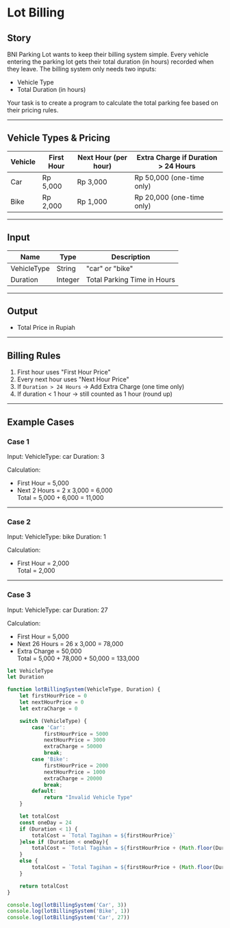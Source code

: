 # Lot Billing

## Story
BNI Parking Lot wants to keep their billing system simple. Every vehicle entering the parking lot gets their total duration (in hours) recorded when they leave. The billing system only needs two inputs:
- Vehicle Type
- Total Duration (in hours)

Your task is to create a program to calculate the total parking fee based on their pricing rules.

---

## Vehicle Types & Pricing

| Vehicle | First Hour | Next Hour (per hour) | Extra Charge if Duration > 24 Hours |
|---------|------------|----------------------|------------------------------------|
| Car     | Rp 5,000   | Rp 3,000            | Rp 50,000 (one-time only)         |
| Bike    | Rp 2,000   | Rp 1,000            | Rp 20,000 (one-time only)         |

---

## Input

| Name        | Type    | Description                       |
|-------------|---------|---------------------------------|
| VehicleType | String  | "car" or "bike"                 |
| Duration    | Integer | Total Parking Time in Hours     |

---

## Output

- Total Price in Rupiah

---

## Billing Rules

1. First hour uses "First Hour Price"
2. Every next hour uses "Next Hour Price"
3. If `Duration > 24 Hours` → Add Extra Charge (one time only)
4. If duration < 1 hour → still counted as 1 hour (round up)

---

## Example Cases

### Case 1

Input:
VehicleType: car 
Duration: 3

Calculation:
- First Hour = 5,000
- Next 2 Hours = 2 x 3,000 = 6,000  
Total = 5,000 + 6,000 = 11,000

---

### Case 2

Input:
VehicleType: bike 
Duration: 1


Calculation:
- First Hour = 2,000  
Total = 2,000

---

### Case 3

Input:
VehicleType: car 
Duration: 27


Calculation:
- First Hour = 5,000  
- Next 26 Hours = 26 x 3,000 = 78,000  
- Extra Charge = 50,000  
Total = 5,000 + 78,000 + 50,000 = 133,000


```javascript
let VehicleType 
let Duration 

function lotBillingSystem(VehicleType, Duration) {
    let firstHourPrice = 0
    let nextHourPrice = 0
    let extraCharge = 0

    switch (VehicleType) {
        case 'Car':
            firstHourPrice = 5000
            nextHourPrice = 3000
            extraCharge = 50000
            break;
        case 'Bike':
            firstHourPrice = 2000
            nextHourPrice = 1000
            extraCharge = 20000
            break;
        default:
            return "Invalid Vehicle Type"
    }

    let totalCost
    const oneDay = 24 
    if (Duration < 1) {
        totalCost = `Total Tagihan = ${firstHourPrice}`
    }else if (Duration < oneDay){
        totalCost = `Total Tagihan = ${firstHourPrice + (Math.floor(Duration - 1) * nextHourPrice)}`
    }
    else {
        totalCost = `Total Tagihan = ${firstHourPrice + (Math.floor(Duration - 1) * nextHourPrice + extraCharge)}`
    }

    return totalCost
}

console.log(lotBillingSystem('Car', 3))
console.log(lotBillingSystem('Bike', 1))
console.log(lotBillingSystem('Car', 27))
```
